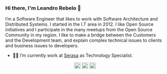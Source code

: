 ### Hi there, I'm Leandro Rebelo 👋

I’m a Software Engineer that likes to work with Software Architecture and Distributed Systems. I started in the I.T area in 2012. I like Open Source initiatives and I participate in the many meetups from the Open Source Community in my region. I like to make a bridge between the Customers and the Development team, and explain complex technical issues to clients and business issues to developers.

- 👨‍💻 I’m currently work at [Serasa](https://www.serasa.com.br/) as Technology Specialist.

<p align="center">
<a href="https://twitter.com/o_rebelo" target="blank"><img align="center" src="https://cdn.jsdelivr.net/npm/simple-icons@3.0.1/icons/twitter.svg" alt="leandrorebelo" height="20" width="20" /></a>
<a href="https://linkedin.com/in/leandrorebelo" target="blank"><img align="center" src="https://cdn.jsdelivr.net/npm/simple-icons@3.0.1/icons/linkedin.svg" alt="leandrorebelo" height="20" width="20" /></a>
<a href="https://dev.to/leandrorebelo" target="blank"><img align="center" src="https://cdn.jsdelivr.net/npm/simple-icons@3.0.1/icons/dev-dot-to.svg" alt="leandrorebelo" height="20" width="20" /></a>
</p>

<!--
**leandrorebelo/leandrorebelo** is a ✨ _special_ ✨ repository because its `README.md` (this file) appears on your GitHub profile.

Here are some ideas to get you started:

- 🔭 I’m currently working on ...
- 🌱 I’m currently learning ...
- 👯 I’m looking to collaborate on ...
- 🤔 I’m looking for help with ...
- 💬 Ask me about ...
- 📫 How to reach me: ...
- 😄 Pronouns: ...
- ⚡ Fun fact: ...
-->
